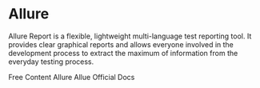 # Allure

Allure Report is a flexible, lightweight multi-language test reporting tool. It provides clear graphical reports and allows everyone involved in the development process to extract the maximum of information from the everyday testing process.

<ResourceGroupTitle>Free Content</ResourceGroupTitle>
<BadgeLink colorScheme='green' badgeText='OFFICIAL WEBSITE' href='https://qameta.io/'>Allure</BadgeLink>
<BadgeLink colorScheme='green' badgeText='DOCS' href='https://docs.qameta.io/allure-report/'>Allue Official Docs</BadgeLink>
